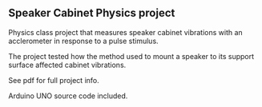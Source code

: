 ## Speaker Cabinet Physics project
Physics class project that measures speaker cabinet vibrations with an acclerometer in response to a pulse stimulus.

The project tested how the method used to mount a speaker to its support surface affected cabinet vibrations.

See pdf for full project info.

Arduino UNO source code included.
